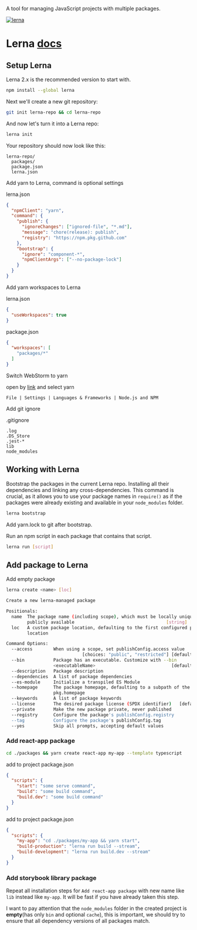 A tool for managing JavaScript projects with multiple packages.

[![lerna](https://img.shields.io/badge/maintained%20with-lerna-cc00ff.svg)](https://lerna.js.org/)

# Lerna [docs](https://github.com/lerna/lerna#about) 


## Setup Lerna

Lerna 2.x is the recommended version to start with.

```bash
npm install --global lerna
```

Next we'll create a new git repository:

```bash
git init lerna-repo && cd lerna-repo
```

And now let's turn it into a Lerna repo:

```bash
lerna init
```

Your repository should now look like this:

```
lerna-repo/
  packages/
  package.json
  lerna.json
```

Add yarn to Lerna, command is optional settings

lerna.json
```json
{
  "npmClient": "yarn",
  "command": {
    "publish": {
      "ignoreChanges": ["ignored-file", "*.md"],
      "message": "chore(release): publish",
      "registry": "https://npm.pkg.github.com"
    },
    "bootstrap": {
      "ignore": "component-*",
      "npmClientArgs": ["--no-package-lock"]
    }
  }
}
```

Add yarn workspaces to Lerna

lerna.json
```json
{
  "useWorkspaces": true
}
```

package.json
```json
{
  "workspaces": [
    "packages/*"
  ]
}
```

Switch WebStorm to yarn

open by [link](jetbrains://WebStorm/settings?name=Languages+%26+Frameworks--Node.js+and+NPM) and select yarn
```
File | Settings | Languages & Frameworks | Node.js and NPM
```

Add git ignore

.gitignore
```
.log
.DS_Store
.jest-*
lib
node_modules
```

## Working with Lerna

Bootstrap the packages in the current Lerna repo. 
Installing all their dependencies and linking any cross-dependencies.
This command is crucial, as it allows you to use your package names in `require()`
as if the packages were already existing and available in your `node_modules` folder.

```bash
lerna bootstrap
```

Add yarn.lock to git after bootstrap.

Run an npm script in each package that contains that script.

```bash
lerna run [script]
```

## Add package to Lerna

Add empty package

```bash
lerna create <name> [loc]

Create a new lerna-managed package

Positionals:
  name  The package name (including scope), which must be locally unique _and_
        publicly available                                   [string] [required]
  loc   A custom package location, defaulting to the first configured package
        location                                                        [string]

Command Options:
  --access        When using a scope, set publishConfig.access value
                             [choices: "public", "restricted"] [default: public]
  --bin           Package has an executable. Customize with --bin
                  <executableName>                             [default: <name>]
  --description   Package description                                   [string]
  --dependencies  A list of package dependencies                         [array]
  --es-module     Initialize a transpiled ES Module
  --homepage      The package homepage, defaulting to a subpath of the root
                  pkg.homepage                                          [string]
  --keywords      A list of package keywords                             [array]
  --license       The desired package license (SPDX identifier)   [default: ISC]
  --private       Make the new package private, never published
  --registry      Configure the package's publishConfig.registry        [string]
  --tag           Configure the package's publishConfig.tag             [string]
  --yes           Skip all prompts, accepting default values
```

### Add react-app package

```bash
cd ./packages && yarn create react-app my-app --template typescript
```

add to project package.json
```json
{
  "scripts": {
    "start": "some serve command",
    "build": "some build command",
    "build.dev": "some build command"
  }
}
```

add to project package.json
```json
{
  "scripts": {
    "my-app": "cd ./packages/my-app && yarn start",
    "build-production": "lerna run build --stream",
    "build-development": "lerna run build.dev --stream"
  }
}
```

### Add storybook library package

Repeat all installation steps for `Add react-app package` with new name like `lib` instead like `my-app`. 
It will be fast if you have already taken this step.

I want to pay attention that the `node_modules` folder in the created project is **empty**(has only `bin` and optional `cache`), 
this is important, we should try to ensure that all dependency versions of all packages match.